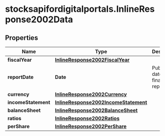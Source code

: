 # stocksapifordigitalportals.InlineResponse2002Data

## Properties

Name | Type | Description | Notes
------------ | ------------- | ------------- | -------------
**fiscalYear** | [**InlineResponse2002FiscalYear**](InlineResponse2002FiscalYear.md) |  | [optional] 
**reportDate** | **Date** | Publication date of the financial report. | [optional] 
**currency** | [**InlineResponse2002Currency**](InlineResponse2002Currency.md) |  | [optional] 
**incomeStatement** | [**InlineResponse2002IncomeStatement**](InlineResponse2002IncomeStatement.md) |  | [optional] 
**balanceSheet** | [**InlineResponse2002BalanceSheet**](InlineResponse2002BalanceSheet.md) |  | [optional] 
**ratios** | [**InlineResponse2002Ratios**](InlineResponse2002Ratios.md) |  | [optional] 
**perShare** | [**InlineResponse2002PerShare**](InlineResponse2002PerShare.md) |  | [optional] 


